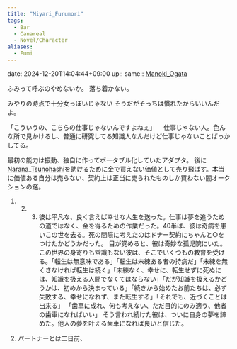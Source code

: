```yaml
---
title: "Miyari_Furumori"
tags:
  - Bar
  - Canareal
  - Novel/Character
aliases:
  - Fumi
---
```


date: 2024-12-20T14:04:44+09:00
up::
same:: [Manoki_Ogata](Manoki_Ogata.md)

ふみって呼ぶのやめないか。
落ち着かない。

みやりの時点で十分女っぽいじゃない
そうだがそっちは慣れたからいいんだよ。

「こういうの、こちらの仕事じゃないんですよねぇ」
　仕事じゃない人。色んな所で見かけるし、普通に研究してる知識人なんだけど仕事じゃないことばっかしてる。

最初の能力は振動、独自に作ってポータブル化していたアダプタ。
後に[Narana_Tsunohashi](../Nacaria/Narana_Tsunohashi.md)を助けるために金で買えない価値として売り飛ばす。本当に価値ある自分は売らない、契約上は正当に売られたものしか買わない闇オークションの鑑。


1. 2. 3. 彼は平凡な、良く言えば幸せな人生を送った。仕事は夢を追うための道ではなく、金を得るための作業だった。40半ば、彼は奇病を患いこの世を去る。死の間際に考えたのはドナー契約にちゃんと○をつけたかどうかだった。
目が覚めると、彼は奇妙な孤児院にいた。この世界の身寄りも常識もない彼は、そこでいくつもの教育を受ける。「転生は無意味である」「転生は未練ある者の持病だ」「未練を無くさなければ転生は続く」「未練なく、幸せに、転生せずに死ぬには、知識を扱える人間でなくてはならない」「だが知識を扱えるかどうかは、初めから決まっている」「続きから始めたお前たちは、必ず失敗する、幸せになれず、また転生する」「それでも、近づくことは出来る」
「歯車に成れ、何も考えない、ただ目的にのみ適う、他者の歯車になればいい」
そう言われ続けた彼は、ついに自身の夢を諦めた。他人の夢を叶える歯車になれば良いと信じた。

4. パートナーとは二日前、
